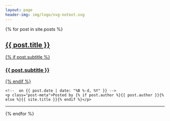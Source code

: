 ```yaml
---
layout: page
header-img: img/logo/svg-notext.svg
---
```


{% for post in site.posts %}
<div class="post-preview">
    <a href="{{ post.url | prepend: site.baseurl }}">
        <h2 class="post-title"> {{ post.title }}
        </h2>
        {% if post.subtitle %}
        <h3 class="post-subtitle">
            {{ post.subtitle }}
        </h3>
        {% endif %}
    </a>

    <!--  on {{ post.date | date: "%B %-d, %Y" }} -->
    <p class="post-meta">Posted by {% if post.author %}{{ post.author }}{% else %}{{ site.title }}{% endif %}</p>

</div>
<hr>
{% endfor %}
